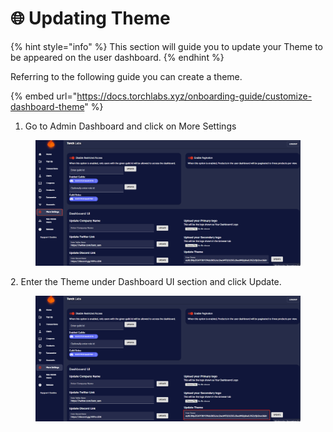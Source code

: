 # 🌐 Updating Theme

{% hint style="info" %}
This section will guide you to update your Theme to be appeared on the user dashboard.
{% endhint %}

Referring to the following guide you can create a theme.

{% embed url="https://docs.torchlabs.xyz/onboarding-guide/customize-dashboard-theme" %}

1. Go to Admin Dashboard and click on More Settings

<figure><img src="../../.gitbook/assets/1 (21).png" alt=""><figcaption></figcaption></figure>

2\. Enter the Theme under Dashboard UI section and click Update.

<figure><img src="../../.gitbook/assets/8 (2).png" alt=""><figcaption></figcaption></figure>
